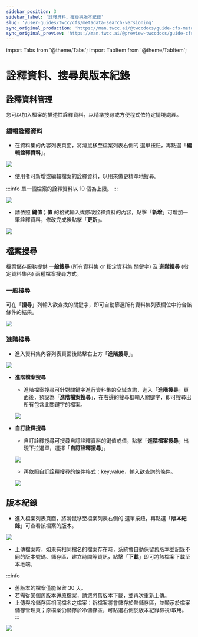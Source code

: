 ```yaml
---
sidebar_position: 3
sidebar_label: '詮釋資料、搜尋與版本紀錄'
slug: '/user-guides/twcc/cfs/metadata-search-versioning'
sync_original_production: 'https://man.twcc.ai/@twccdocs/guide-cfs-metadata-search-versioning-zh' 
sync_original_preview: 'https://man.twcc.ai/@preview-twccdocs/guide-cfs-metadata-search-versioning-zh'
---
```


import Tabs from '@theme/Tabs';
import TabItem from '@theme/TabItem';

# 詮釋資料、搜尋與版本紀錄

## 詮釋資料管理

您可以加入檔案的描述性詮釋資料，以精準搜尋或方便程式依特定情境處理。

### 編輯詮釋資料

* 在資料集的內容列表頁面，將滑鼠移至檔案列表右側的 <i class="fa fa-ellipsis-v fa-20" aria-hidden="true"></i> 選單按鈕，再點選「**編輯詮釋資料**」。
    
![](https://cos.twcc.ai/SYS-MANUAL/uploads/upload_024d4bcb438352a85bd058eee53e4767.png)


* 使用者可新增或編輯檔案的詮釋資料，以用來做更精準地搜尋。

:::info
單一個檔案的詮釋資料以 10 個為上限。
:::

![](https://cos.twcc.ai/SYS-MANUAL/uploads/upload_d9084bc9ee762f286bb5f2169317a2ab.png)

* 請依照 **鍵值；值** 的格式輸入或修改詮釋資料的內容，點擊「**新增**」可增加一筆詮釋資料，修改完成後點擊「**更新**」。

![](https://cos.twcc.ai/SYS-MANUAL/uploads/upload_7689cf8ba7708b48644675b516698d52.png)

## 檔案搜尋

檔案儲存服務提供 **一般搜尋** (所有資料集 or 指定資料集 關鍵字) 及 **進階搜尋** (指定資料集內) 兩種檔案搜尋方式。


### 一般搜尋

可在「**搜尋**」列輸入欲查找的關鍵字，即可自動篩選所有資料集列表欄位中符合該條件的結果。

![](https://cos.twcc.ai/SYS-MANUAL/uploads/upload_1215b41269912ceaa23e66a0962d6b6d.png)

### 進階搜尋

* 進入資料集內容列表頁面後點擊右上方「**進階搜尋**」。

![](https://cos.twcc.ai/SYS-MANUAL/uploads/upload_5644803269a10025798f10e6988365c7.png)

- **進階檔案搜尋**

    * 進階檔案搜尋可針對關鍵字進行資料集的全域查詢，進入「**進階搜尋**」頁面後，預設為「**進階檔案搜尋**」，在右邊的搜尋框輸入關鍵字，即可搜尋出所有包含此關鍵字的檔案。

    ![](https://cos.twcc.ai/SYS-MANUAL/uploads/upload_8c4e889aa7f195e9dae8c86ea5070d58.png)


- **自訂詮釋搜尋**

    * 自訂詮釋搜尋可搜尋自訂詮釋資料的鍵值或值，點擊「**進階檔案搜尋**」出現下拉選單，選擇「**自訂詮釋搜尋**」。

    ![](https://cos.twcc.ai/SYS-MANUAL/uploads/upload_11170d509dab30f33f2168a2de1cff68.png)

    * 再依照自訂詮釋搜尋的條件格式：key;value，輸入欲查詢的條件。

    ![](https://cos.twcc.ai/SYS-MANUAL/uploads/upload_e49cb67057cb7072469d284a68117626.png)

## 版本紀錄

* 進入檔案列表頁面，將滑鼠移至檔案列表右側的 <i class="fa fa-ellipsis-v fa-20" aria-hidden="true"></i> 選單按鈕，再點選「**版本紀錄**」可查看該檔案的版本。

![](https://cos.twcc.ai/SYS-MANUAL/uploads/upload_b77287f6ec8284f0513d55a68b8d37b4.png)

 
* 上傳檔案時，如果有相同檔名的檔案存在時，系統會自動保留舊版本並記錄不同的版本號碼、儲存區、建立時間等資訊，點擊「**下載**」即可將該檔案下載至本地端。

:::info
- 舊版本的檔案僅能保留 30 天。
- 若需從某個舊版本還原檔案，請您將舊版本下載，並再次重新上傳。
- 上傳與冷儲存區相同檔名之檔案：新檔案將會儲存於熱儲存區，並顯示於檔案儲存管理頁；原檔案仍儲存於冷儲存區，可點選右側於版本紀錄檢視/取用。
:::
    
![](https://cos.twcc.ai/SYS-MANUAL/uploads/upload_1db41fb768daba187ec4f5984e8f8014.png)
